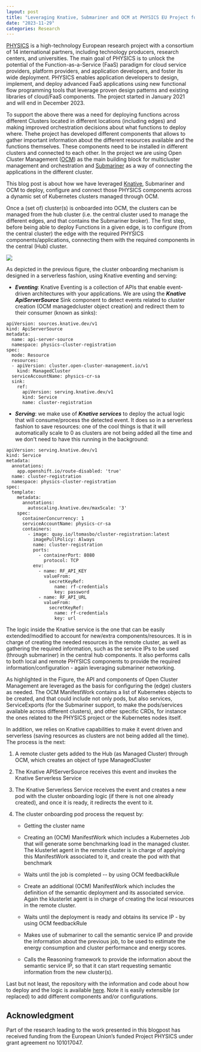 ```yaml
---
layout: post
title: "Leveraging Knative, Submariner and OCM at PHYSICS EU Project for multicluster orchestration"
date: "2023-11-29"
categories: Research
---
```


[PHYSICS](https://physics-faas.eu/) is a high-technology European research project with a consortium of 14 international partners, including technology producers, research centers, and universities. The main goal of PHYSICS is to unlock the potential of the Function-as-a-Service (FaaS) paradigm for cloud service providers, platform providers, and application developers, and foster its wide deployment. PHYSICS enables application developers to design, implement, and deploy advanced FaaS applications using new functional flow programming tools that leverage proven design patterns and existing libraries of cloud/FaaS components. The project started in January 2021 and will end in December 2023.

To support the above there was a need for deploying functions across different Clusters located in different locations (including edges) and making improved orchestration decisions about what functions to deploy where. Thehe project has developed different components that allows to gather important information about the different resources available and the functions themselves. These components need to be installed in different clusters and connected to each other. In the project we are using Open Cluster Management ([OCM](https://open-cluster-management.io/)) as the main building block for multicluster management and orchestration and [Submariner](https://submariner.io/) as a way of connecting the applications in the different cluster.

This blog post is about how we have leveraged [Knative](https://knative.dev/docs/), Submariner and OCM to deploy, configure and connect those PHYSICS components across a dynamic set of Kubernetes clusters managed through OCM.

Once a (set of) cluster(s) is onboarded into OCM, the clusters can be managed from the hub cluster (i.e. the central cluster used to manage the different edges, and that contains the Submariner broker). The first step, before being able to deploy Functions in a given edge, is to configure (from the central cluster) the edge with the required PHYSICS components/applications, connecting them with the required components in the central (Hub) cluster.

![](../../../../images/screenshot-from-2023-09-06-14-14-49.png?w=1024)

As depicted in the previous figure, the cluster onboarding mechanism is designed in a serverless fashion, using Knative eventing and serving:

- **_Eventing_**: Knative Eventing is a collection of APIs that enable event-driven architectures with your applications. We are using the **_Knative ApiServerSource_** Sink component to detect events related to cluster creation (OCM managedcluster object creation) and redirect them to their consumer (known as sinks):

```
apiVersion: sources.knative.dev/v1
kind: ApiServerSource
metadata:
  name: api-server-source
  namespace: physics-cluster-registration
spec:
  mode: Resource
  resources:
  - apiVersion: cluster.open-cluster-management.io/v1
    kind: ManagedCluster
  serviceAccountName: physics-cr-sa
  sink:
    ref:
      apiVersion: serving.knative.dev/v1
      kind: Service
      name: cluster-registration
```

- **_Serving_**: we make use of **_Knative services_** to deploy the actual logic that will consume/process the detected event. It does so in a serverless fashion to save resources: one of the cool things is that it will automatically scale to 0 as clusters are not being added all the time and we don't need to have this running in the background:

```
apiVersion: serving.knative.dev/v1
kind: Service
metadata:
  annotations:
    app.openshift.io/route-disabled: 'true'
  name: cluster-registration
  namespace: physics-cluster-registration
spec:
  template:
    metadata:
      annotations:
        autoscaling.knative.dev/maxScale: '3'
    spec:
      containerConcurrency: 1
      serviceAccountName: physics-cr-sa
      containers:
        - image: quay.io/ltomasbo/cluster-registration:latest
          imagePullPolicy: Always
          name: cluster-registration
          ports:
            - containerPort: 8080
              protocol: TCP
          env:
            - name: RF_API_KEY
              valueFrom:
                secretKeyRef:
                  name: rf-credentials
                  key: password
            - name: RF_API_URL
              valueFrom:
                secretKeyRef:
                  name: rf-credentials
                  key: url
```

The logic inside the Knative service is the one that can be easily extended/modified to account for new/extra components/resources. It is in charge of creating the needed resources in the remote cluster, as well as gathering the required information, such as the service IPs to be used (through submariner) in the central hub components. It also performs calls to both local and remote PHYSICS components to provide the required information/configuration - again leveraging submariner networking.

As highlighted in the Figure, the API and components of Open Cluster Management are leveraged as the basis for configuring the (edge) clusters as needed. The OCM ManifestWork contains a list of Kubernetes objects to be created, and that could include not only pods, but also services, ServiceExports (for the Submariner support, to make the pods/services available across different clusters), and other specific CRDs, for instance the ones related to the PHYSICS project or the Kubernetes nodes itself.

In addition, we relies on Knative capabilities to make it event driven and serverless (saving resources as clusters are not being added all the time). The process is the next:

1. A remote cluster gets added to the Hub (as Managed Cluster) through OCM, which creates an object of type ManagedCluster

2. The Knative APIServerSource receives this event and invokes the Knative Serverless Service

3. The Knative Serverless Service receives the event and creates a new pod with the cluster onboarding logic (if there is not one already created), and once it is ready, it redirects the event to it.

4. The cluster onboarding pod process the request by:
    - Getting the cluster name
    
    - Creating an (OCM) ManifestWork which includes a Kubernetes Job that will generate some benchmarking load in the managed cluster. The klusterlet agent in the remote cluster is in charge of applying this ManifestWork associated to it, and create the pod with that benchmark
    
    - Waits until the job is completed -- by using OCM feedbackRule
    
    - Create an additional (OCM) ManifestWork which includes the definition of the semantic deployment and its associated service. Again the klusterlet agent is in charge of creating the local resources in the remote cluster.
    
    - Waits until the deployment is ready and obtains its service IP - by using OCM feedbackRule
    
    - Makes use of submariner to call the semantic service IP and provide the information about the previous job, to be used to estimate the energy consumption and cluster performance and energy scores.
    
    - Calls the Reasoning framework to provide the information about the semantic service IP, so that it can start requesting semantic information from the new cluster(s).

Last but not least, the repository with the information and code about how to deploy and the logic is available [here](https://github.com/physics-faas/physics-cluster-registration). Note it is easily extensible (or replaced) to add different components and/or configurations.

## Acknowledgment

Part of the research leading to the work presented in this blogpost has received funding from the European Union’s funded Project PHYSICS under grant agreement no 101017047.